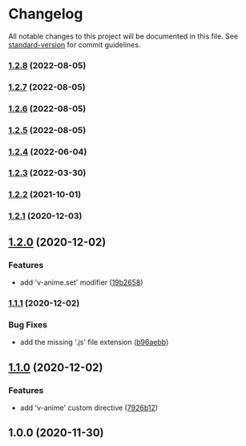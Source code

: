 # Changelog

All notable changes to this project will be documented in this file. See [standard-version](https://github.com/conventional-changelog/standard-version) for commit guidelines.

### [1.2.8](https://github.com/ivodolenc/nuxt-animejs/compare/v1.2.7...v1.2.8) (2022-08-05)

### [1.2.7](https://github.com/ivodolenc/nuxt-animejs/compare/v1.2.6...v1.2.7) (2022-08-05)

### [1.2.6](https://github.com/ivodolenc/nuxt-animejs/compare/v1.2.4...v1.2.6) (2022-08-05)

### [1.2.5](https://github.com/ivodolenc/nuxt-animejs/compare/v1.2.4...v1.2.5) (2022-08-05)

### [1.2.4](https://github.com/ivodolenc/nuxt-animejs/compare/v1.2.3...v1.2.4) (2022-06-04)

### [1.2.3](https://github.com/ivodolenc/nuxt-animejs/compare/v1.2.2...v1.2.3) (2022-03-30)

### [1.2.2](https://github.com/ivodolenc/nuxt-animejs/compare/v1.2.1...v1.2.2) (2021-10-01)

### [1.2.1](https://github.com/ivodolenc/nuxt-animejs/compare/v1.2.0...v1.2.1) (2020-12-03)

## [1.2.0](https://github.com/ivodolenc/nuxt-animejs/compare/v1.1.1...v1.2.0) (2020-12-02)


### Features

* add 'v-anime.set' modifier ([19b2658](https://github.com/ivodolenc/nuxt-animejs/commit/19b26587753132b3103b189cd38b3bdba2343942))

### [1.1.1](https://github.com/ivodolenc/nuxt-animejs/compare/v1.1.0...v1.1.1) (2020-12-02)


### Bug Fixes

* add the missing '.js' file extension ([b96aebb](https://github.com/ivodolenc/nuxt-animejs/commit/b96aebb8148446ae2aaaec8fef1664091806963c))

## [1.1.0](https://github.com/ivodolenc/nuxt-animejs/compare/v1.0.0...v1.1.0) (2020-12-02)


### Features

* add 'v-anime' custom directive ([7926b12](https://github.com/ivodolenc/nuxt-animejs/commit/7926b129031695762ab18e571091cff0a13df1a0))

## 1.0.0 (2020-11-30)
